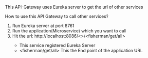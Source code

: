 This API-Gateway uses Eureka server to get the url of other services

How to use this API Gateway to call other services?
1. Run Eureka server at port 8761
2. Run the application(Microservice) which you want to call
3. Hit the url: http://localhost:8086/<<FISHERMAN-SERVICE>>/<fisherman/get/all>
    *  <FISHERMAN-SERVICE> This service registered Eureka Server
    *  <fisherman/get/all> This the End point of the application URL
